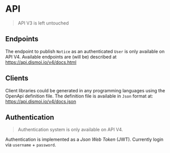 # API

> API V3 is left untouched


## Endpoints

The endpoint to publish `Notice` as an authenticated `User` is only available on API V4.
Available endpoints are (will be) described at https://api.dismoi.io/v4/docs.html

## Clients

Client libraries could be generated in any programming languages using the OpenApi definition file.
The definition file is available in `Json` format at: https://api.dismoi.io/v4/docs.json


## Authentication

> Authentication system is only available on API V4.

Authentication is implemented as a _Json Web Token_ (JWT).
Currently login via `username` + `password`.

